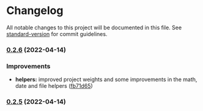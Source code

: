 # Changelog

All notable changes to this project will be documented in this file. See [standard-version](https://github.com/conventional-changelog/standard-version) for commit guidelines.

### [0.2.6](https://github.com/drzioner/helpers/compare/v0.2.5...v0.2.6) (2022-04-14)


### Improvements

* **helpers:** improved project weights and some improvements in the math, date and file helpers ([fb71d65](https://github.com/drzioner/helpers/commit/fb71d651501bb43b3d30716ebf3f8274411f789c))

### [0.2.5](https://github.com/drzioner/helpers/compare/v0.2.4...v0.2.5) (2022-04-14)
